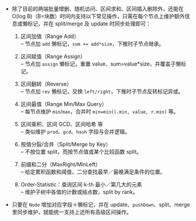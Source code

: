 - 除了目前的两端批量增删、随机访问、区间求和、区间插入删除外，还能在 O(log B)（B=块数）时间内支持以下常见操作，只需在每个节点上维护额外信息或懒标记，并在 split/merge 及 update 时同步处理即可：

  1. 区间加值（Range Add）  
     – 节点加 `add` 懒标记，`sum += add*size`，下推时子节点继承。

  2. 区间赋值（Range Assign）  
     – 节点加 `assign` 懒标记，重置 value、sum=value\*size，并覆盖子懒标记。

  3. 区间翻转（Reverse）  
     – 节点加 `rev` 懒标记，交换 `left/right`，下推时子节点反转标记异或。

  4. 区间最值（Range Min/Max Query）  
     – 每节点维护 `min`/`max`，合并时 `min=min(l.min, value, r.min)` 等。

  5. 区间乘积、区间 GCD、区间哈希 等  
     – 类似维护 `prod`、`gcd`、`hash` 字段与合并逻辑。

  6. 按值分裂/合并（Split/Merge by Key）  
     – 不按位置 split，而按节点值或某个比较函数 split。

  7. 前缀和二分（MaxRight/MinLeft）  
     – 给定累积函数和阈值，二分查找最早／最晚满足条件的位置。

  8. Order‐Statistic：查询区间 k-th 最小／第几大的元素  
     – 维护子树中各值的计数或结点数，split by rank。

- 只要在 `Node` 增加对应字段＋懒标记，并在 update、`pushDown`、split、merge 里同步维护，就能统一支持上述所有高级区间操作。

